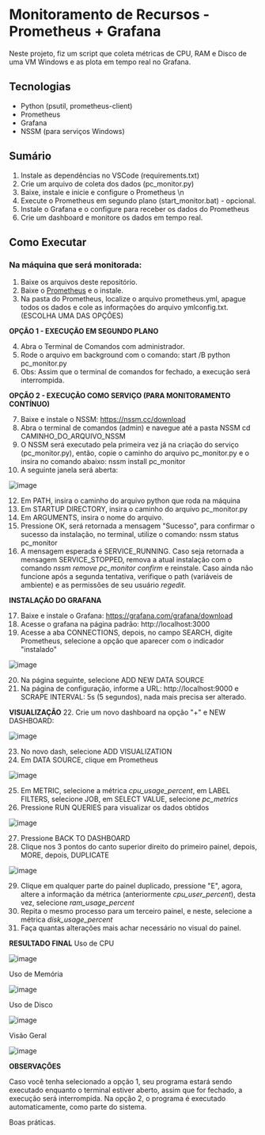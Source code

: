 # Monitoramento de Recursos - Prometheus + Grafana  

Neste projeto, fiz um script que coleta métricas de CPU, RAM e Disco de uma VM Windows e as plota em tempo real no Grafana.  

## Tecnologias  
- Python (psutil, prometheus-client)  
- Prometheus  
- Grafana  
- NSSM (para serviços Windows)

## Sumário
1. Instale as dependências no VSCode (requirements.txt)
2. Crie um arquivo de coleta dos dados (pc_monitor.py)
3. Baixe, instale e inicie e configure o Prometheus \n
4. Execute o Prometheus em segundo plano (start_monitor.bat)  - opcional.
5. Instale o Grafana e o configure para receber os dados do Prometheus
6. Crie um dashboard e monitore os dados em tempo real.


## Como Executar
### **Na máquina que será monitorada:**

1. Baixe os arquivos deste repositório.
2. Baixe o [Prometheus](https://prometheus.io/download/) e o instale.
3. Na pasta do Prometheus, localize o arquivo prometheus.yml, apague todos os dados e cole as informações do arquivo ymlconfig.txt.
   (ESCOLHA UMA DAS OPÇÕES)

**OPÇÃO 1 - EXECUÇÃO EM SEGUNDO PLANO**

4. Abra o Terminal de Comandos com administrador.
5. Rode o arquivo em background com o comando:
      start /B python pc_monitor.py
6. Obs: Assim que o terminal de comandos for fechado, a execução será interrompida.

**OPÇÃO 2 - EXECUÇÃO COMO SERVIÇO (PARA MONITORAMENTO CONTÍNUO)**

7. Baixe e instale o NSSM: https://nssm.cc/download
8. Abra o terminal de comandos (admin) e navegue até a pasta NSSM
      cd CAMINHO_DO_ARQUIVO_NSSM
10. O NSSM será executado pela primeira vez já na criação do serviço (pc_monitor.py), então, copie o caminho do arquivo pc_monitor.py e o insira no comando abaixo:
      nssm install pc_monitor
11. A seguinte janela será aberta:

![image](https://github.com/user-attachments/assets/7c6ed3e9-c77f-412a-90db-930f88116c9f)





12. Em PATH, insira o caminho do arquivo python que roda na máquina
13. Em STARTUP DIRECTORY, insira o caminho do arquivo pc_monitor.py
14. Em ARGUMENTS, insira o nome do arquivo.
15. Pressione OK, será retornada a mensagem "Sucesso", para confirmar o sucesso da instalação, no terminal, utilize o comando:
      nssm status pc_monitor
16. A mensagem esperada é SERVICE_RUNNING. Caso seja retornada a mensagem SERVICE_STOPPED, remova a atual instalação com o comando _nssm remove pc_monitor confirm_ e reinstale. Caso ainda não funcione após a segunda tentativa, verifique o path (variáveis de ambiente) e as permissões de seu usuário _regedit_.

**INSTALAÇÃO DO GRAFANA**

17. Baixe e instale o Grafana: https://grafana.com/grafana/download
18. Acesse o grafana na página padrão: http://localhost:3000
19. Acesse a aba CONNECTIONS, depois, no campo SEARCH, digite Prometheus, selecione a opção que aparecer com o indicador "instalado"


![image](https://github.com/user-attachments/assets/b8e1ff78-5825-42dd-8bbc-13f79aac8a74)

20. Na página seguinte, selecione ADD NEW DATA SOURCE
21. Na página de configuração, informe a URL: http://localhost:9000 e SCRAPE INTERVAL: 5s (5 segundos), nada mais precisa ser alterado.

**VISUALIZAÇÃO**
22. Crie um novo dashboard na opção "+" e NEW DASHBOARD:


![image](https://github.com/user-attachments/assets/735de1ab-ac9f-46d8-ad75-b81c85dfd624)

23. No novo dash, selecione ADD VISUALIZATION
24. Em DATA SOURCE, clique em Prometheus

![image](https://github.com/user-attachments/assets/552e897a-eaba-443c-93dc-7f3c1207c399)


25. Em METRIC, selecione a métrica _cpu_usage_percent_, em LABEL FILTERS, selecione JOB, em SELECT VALUE, selecione _pc_metrics_
26. Pressione RUN QUERIES para visualizar os dados obtidos

![image](https://github.com/user-attachments/assets/e3b18296-1e97-4605-be4f-29d5264e593a)

27. Pressione BACK TO DASHBOARD
28. Clique nos 3 pontos do canto superior direito do primeiro painel, depois, MORE, depois, DUPLICATE

![image](https://github.com/user-attachments/assets/5b2a4324-bfd5-40d3-a927-46543a652506)


29. Clique em qualquer parte do painel duplicado, pressione "E", agora, altere a informação da métrica (anteriormente _cpu_user_percent_), desta vez, selecione _ram_usage_percent_
30. Repita o mesmo processo para um terceiro painel, e neste, selecione a métrica _disk_usage_percent_
31. Faça quantas alterações mais achar necessário no visual do painel.

**RESULTADO FINAL**
Uso de CPU


![image](https://github.com/user-attachments/assets/ca03706e-b7b1-45c3-857f-12b7a1e41ff0)

Uso de Memória

![image](https://github.com/user-attachments/assets/b1d534fb-62d5-4d63-b2d2-4a10093f8cfb)



Uso de Disco

![image](https://github.com/user-attachments/assets/2942fa7f-9cb8-4b61-9af4-a31c7f2f146e)


Visão Geral

![image](https://github.com/user-attachments/assets/025a933c-1d31-453b-9ddf-4cfca0810f08)




**OBSERVAÇÕES**

Caso você tenha selecionado a opção 1, seu programa estará sendo executado enquanto o terminal estiver aberto, assim que for fechado, a execução será interrompida. Na opção 2, o programa é executado automaticamente, como parte do sistema.

Boas práticas.
